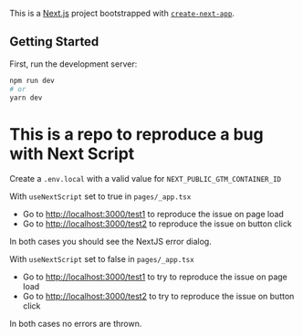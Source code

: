 This is a [Next.js](https://nextjs.org/) project bootstrapped with [`create-next-app`](https://github.com/vercel/next.js/tree/canary/packages/create-next-app).

## Getting Started

First, run the development server:
```bash
npm run dev
# or
yarn dev
```

# This is a repo to reproduce a bug with Next Script

Create a `.env.local` with a valid value for `NEXT_PUBLIC_GTM_CONTAINER_ID`

With `useNextScript` set to true in `pages/_app.tsx`
- Go to [http://localhost:3000/test1](http://localhost:3000/test1) to reproduce the issue on page load
- Go to [http://localhost:3000/test2](http://localhost:3000/test1) to reproduce the issue on button click

In both cases you should see the NextJS error dialog.




With `useNextScript` set to false in `pages/_app.tsx`
- Go to [http://localhost:3000/test1](http://localhost:3000/test1) to try to reproduce the issue on page load
- Go to [http://localhost:3000/test2](http://localhost:3000/test1) to try to reproduce the issue on button click

In both cases no errors are thrown.
